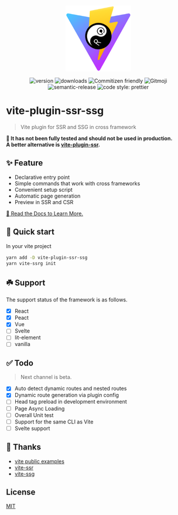 <div align="center">
  <img width="180" src="./docs/public/logo.png" alt="vite-plugin-ssr-ssg logo">

![version](https://img.shields.io/npm/v/vite-plugin-ssr-ssg)
![downloads](https://img.shields.io/npm/dw/vite-plugin-ssr-ssg?color=blue)
![Commitizen friendly](https://img.shields.io/badge/commitizen-friendly-brightgreen.svg)
![Gitmoji](https://img.shields.io/badge/gitmoji-%20😜%20😍-FFDD67.svg?style=flat)
![semantic-release](https://img.shields.io/badge/%20%20%F0%9F%93%A6%F0%9F%9A%80-semantic--release-e10079.svg)
![code style: prettier](https://img.shields.io/badge/code_style-prettier-ff69b4.svg)

</div>

# vite-plugin-ssr-ssg

> Vite plugin for SSR and SSG in cross framework

**:rotating_light: It has not been fully tested and should not be used in production.  
A better alternative is [vite-plugin-ssr](https://github.com/brillout/vite-plugin-ssr).**

## ✨ Feature

- Declarative entry point
- Simple commands that work with cross frameworks
- Convenient setup script
- Automatic page generation
- Preview in SSR and CSR

[📝 Read the Docs to Learn More.](https://vite-plugin-ssr-ssg.web.app/)

## 💫 Quick start

In your vite project

```bash
yarn add -D vite-plugin-ssr-ssg
yarn vite-ssrg init
```

## ☘️ Support

The support status of the framework is as follows.

- [x] React
- [x] Peact
- [x] Vue
- [ ] Svelte
- [ ] lit-element
- [ ] vanilla

## ✅ Todo

> Next channel is beta.

- [x] Auto detect dynamic routes and nested routes
- [x] Dynamic route generation via plugin config
- [ ] Head tag preload in development environment
- [ ] Page Async Loading
- [ ] Overall Unit test
- [ ] Support for the same CLI as Vite
- [ ] Svelte support

## 💚 Thanks

- [vite public examples](https://github.com/vitejs/vite/tree/main/packages/playground/ssr-vue)
- [vite-ssr](https://github.com/frandiox/vite-ssr)
- [vite-ssg](https://github.com/antfu/vite-ssg)

## License

[MIT](./LICENSE)
